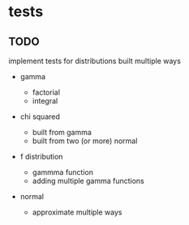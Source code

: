 # tests

## TODO

implement tests for distributions built multiple ways

- gamma
    - factorial
    - integral

- chi squared 
    - built from gamma
    - built from two (or more) normal

- f distribution
    - gammma function
    - adding multiple gamma functions

- normal
    - approximate multiple ways